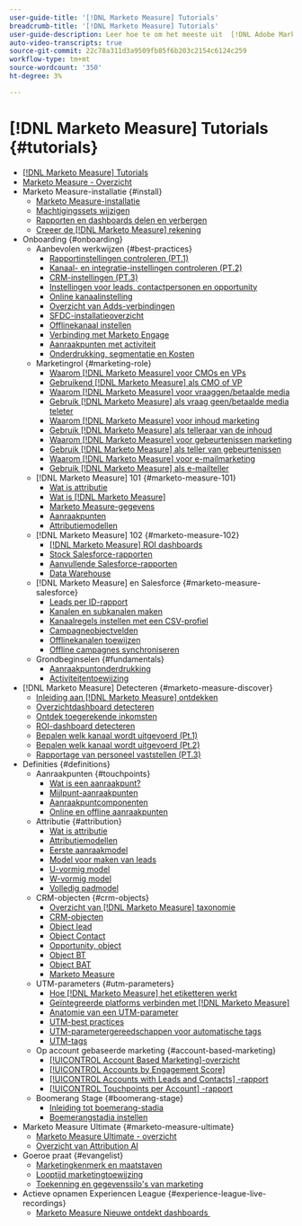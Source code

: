 ```yaml
---
user-guide-title: '[!DNL Marketo Measure] Tutorials'
breadcrumb-title: '[!DNL Marketo Measure] Tutorials'
user-guide-description: Leer hoe te om het meeste uit  [!DNL Adobe Marketo Measure]  (vroeger,  [!DNL Bizible]) te krijgen. Bekijk tutorials over installatie, onboarding, basisprincipes en definities.
auto-video-transcripts: true
source-git-commit: 22c78a311d3a9509fb85f6b203c2154c6124c259
workflow-type: tm+mt
source-wordcount: '350'
ht-degree: 3%

---
```



# [!DNL Marketo Measure] Tutorials {#tutorials}

+ [[!DNL Marketo Measure] Tutorials](overview.md)
+ [Marketo Measure - Overzicht](/help/marketo-measure-overview.md)
+ Marketo Measure-installatie {#install}
   + [Marketo Measure-installatie](/help/installing/install-production.md)
   + [Machtigingssets wijzigen](/help/installing/modify-permission-sets-production.md)
   + [Rapporten en dashboards delen en verbergen](/help/installing/sharing-reports-production.md)
   + [Creeer de  [!DNL Marketo Measure]  rekening](/help/installing/creating-marketo-measure-account-production.md)
+ Onboarding {#onboarding}
   + Aanbevolen werkwijzen {#best-practices}
      + [Rapportinstellingen controleren (PT.1)](/help/onboarding/fundamentals/review-reporting-setting-pt1.md)
      + [Kanaal- en integratie-instellingen controleren (PT.2)](/help/onboarding/fundamentals/channel-integration-settings.md)
      + [CRM-instellingen (PT.3)](/help/onboarding/fundamentals/crm-settings.md)
      + [Instellingen voor leads, contactpersonen en opportunity](/help/onboarding/fundamentals/leads-contacts-opps-settings.md)
      + [Online kanaalinstelling](/help/onboarding/fundamentals/online-channel-setup.md)
      + [Overzicht van Adds-verbindingen](/help/onboarding/fundamentals/ads-connection-overview.md)
      + [SFDC-installatieoverzicht](/help/onboarding/fundamentals/sfdc-installation-overview.md)
      + [Offlinekanaal instellen](/help/onboarding/fundamentals/offline-channel-setup.md)
      + [Verbinding met Marketo Engage](/help/onboarding/fundamentals/connection-with-marketo-engage.md)
      + [Aanraakpunten met activiteit](/help/onboarding/fundamentals/activity-touchpoints.md)
      + [Onderdrukking, segmentatie en Kosten](/help/onboarding/fundamentals/suppression-segmentation-cost.md)
   + Marketingrol {#marketing-role}
      + [Waarom  [!DNL Marketo Measure]  voor CMOs en VPs](/help/onboarding/marketing-role/cmo-and-vp-why.md)
      + [Gebruikend  [!DNL Marketo Measure]  als CMO of VP](/help/onboarding/marketing-role/cmo-and-vp-using.md)
      + [Waarom  [!DNL Marketo Measure]  voor vraaggen/betaalde media](/help/onboarding/marketing-role/demand-gen-why.md)
      + [Gebruik  [!DNL Marketo Measure]  als vraag geen/betaalde media teleter](/help/onboarding/marketing-role/demand-gen-using.md)
      + [Waarom  [!DNL Marketo Measure]  voor inhoud marketing](/help/onboarding/marketing-role/content-marketing-why.md)
      + [Gebruik  [!DNL Marketo Measure]  als telleraar van de inhoud](/help/onboarding/marketing-role/content-marketing-using.md)
      + [Waarom  [!DNL Marketo Measure]  voor gebeurtenissen marketing](/help/onboarding/marketing-role/events-marketing-why.md)
      + [Gebruik  [!DNL Marketo Measure]  als teller van gebeurtenissen](/help/onboarding/marketing-role/events-marketing-using.md)
      + [Waarom  [!DNL Marketo Measure]  voor e-mailmarketing](/help/onboarding/marketing-role/email-marketing-why.md)
      + [Gebruik  [!DNL Marketo Measure]  als e-mailteller](/help/onboarding/marketing-role/email-marketing-using.md)
   + [!DNL Marketo Measure] 101 {#marketo-measure-101}
      + [Wat is attributie](/help/onboarding/marketo-measure-101/what-is-attribution.md)
      + [Wat is  [!DNL Marketo Measure]](/help/onboarding/marketo-measure-101/what-is-marketo-measure.md)
      + [Marketo Measure-gegevens](/help/onboarding/marketo-measure-101/marketo-measure-data.md)
      + [Aanraakpunten](/help/onboarding/marketo-measure-101/touchpoints.md)
      + [Attributiemodellen](/help/onboarding/marketo-measure-101/attribution-models.md)
   + [!DNL Marketo Measure] 102 {#marketo-measure-102}
      + [&#x200B; [!DNL Marketo Measure]  ROI dashboards](/help/onboarding/marketo-measure-102/roi-dashboards.md)
      + [Stock Salesforce-rapporten](/help/onboarding/marketo-measure-102/stock-salesforce-reports.md)
      + [Aanvullende Salesforce-rapporten](/help/onboarding/marketo-measure-102/addtional-salesforce-reports.md)
      + [Data Warehouse](/help/onboarding/marketo-measure-102/data-warehouse.md)
   + [!DNL Marketo Measure] en Salesforce {#marketo-measure-salesforce}
      + [Leads per ID-rapport](/help/onboarding/marketo-measure-salesforce/leads-by-id-report.md)
      + [Kanalen en subkanalen maken](/help/onboarding/marketo-measure-salesforce/creating-channels-subchannels.md)
      + [Kanaalregels instellen met een CSV-profiel](/help/onboarding/marketo-measure-salesforce/channel-rules-csv.md)
      + [Campagneobjectvelden](/help/onboarding/marketo-measure-salesforce/campaign-object-fields.md)
      + [Offlinekanalen toewijzen](/help/onboarding/marketo-measure-salesforce/mapping-offline-channels.md)
      + [Offline campagnes synchroniseren](/help/onboarding/marketo-measure-salesforce/syncing-offline-campaigns.md)
   + Grondbeginselen {#fundamentals}
      + [Aanraakpuntonderdrukking](/help/onboarding/marketo-measure-salesforce/touchpoint-suppression.md)
      + [Activiteitentoewijzing](/help/onboarding/fundamentals/activities-attribution.md)
+ [!DNL Marketo Measure] Detecteren {#marketo-measure-discover}
   + [Inleiding aan  [!DNL Marketo Measure]  ontdekken](/help/marketo-measure-discover/introduction-to-marketo-measure-discover.md)
   + [Overzichtdashboard detecteren](/help/marketo-measure-discover/2023-discover-overview-dashboard.md)
   + [Ontdek toegerekende inkomsten](/help/marketo-measure-discover/2023-discover-attributed-revenue.md)
   + [ROI-dashboard detecteren](/help/marketo-measure-discover/2023-discover-roi-dashboard.md)
   + [Bepalen welk kanaal wordt uitgevoerd (Pt.1)](/help/marketo-measure-discover/top-of-funnel-reporting.md)
   + [Bepalen welk kanaal wordt uitgevoerd (Pt.2)](/help/marketo-measure-discover/determine-which-channel-is-performing.md)
   + [Rapportage van personeel vaststellen (PT.3)](/help/marketo-measure-discover/build-a-full-funnel-report-pt3.md)
+ Definities {#definitions}
   + Aanraakpunten {#touchpoints}
      + [Wat is een aanraakpunt?](/help/definitions/touchpoints/what-is-a-touchpoint.md)
      + [Mijlpunt-aanraakpunten](/help/definitions/touchpoints/milestone-touchpoints.md)
      + [Aanraakpuntcomponenten](/help/definitions/touchpoints/touchpoint-components.md)
      + [Online en offline aanraakpunten](/help/definitions/touchpoints/online-offline-touchpoints.md)
   + Attributie {#attribution}
      + [Wat is attributie](/help/definitions/attribution/what-is-attribution.md)
      + [Attributiemodellen](/help/definitions/attribution/attribution-models.md)
      + [Eerste aanraakmodel](/help/definitions/attribution/first-touch-model.md)
      + [Model voor maken van leads](/help/definitions/attribution/lead-creation-model.md)
      + [U-vormig model](/help/definitions/attribution/u-shaped-model.md)
      + [W-vormig model](/help/definitions/attribution/w-shaped-model.md)
      + [Volledig padmodel](/help/definitions/attribution/full-path-model.md)
   + CRM-objecten {#crm-objects}
      + [Overzicht van  [!DNL Marketo Measure]  taxonomie](/help/definitions/crm-objects/taxonomy-overview.md)
      + [CRM-objecten](/help/definitions/crm-objects/crm-objects.md)
      + [Object lead](/help/definitions/crm-objects/lead-object.md)
      + [Object Contact](/help/definitions/crm-objects/contact-object.md)
      + [Opportunity, object](/help/definitions/crm-objects/opportunity-object.md)
      + [Object BT](/help/definitions/crm-objects/bt-object.md)
      + [Object BAT](/help/definitions/crm-objects/bat-object.md)
      + [Marketo Measure](/help/definitions/crm-objects/marketo-measure-person.md)
   + UTM-parameters {#utm-parameters}
      + [Hoe  [!DNL Marketo Measure]  het etiketteren werkt](/help/definitions/utm-parameters/how-marketo-measure-tagging-works.md)
      + [Geïntegreerde platforms verbinden met  [!DNL Marketo Measure]](/help/definitions/utm-parameters/connecting-integrated-platforms-with-marketo-measure.md)
      + [Anatomie van een UTM-parameter](/help/definitions/utm-parameters/anatomy-of-a-utm-parameter.md)
      + [UTM-best practices](/help/definitions/utm-parameters/utm-best-practices.md)
      + [UTM-parametergereedschappen voor automatische tags](/help/definitions/utm-parameters/utm-parameter-auto-tagging-tools.md)
      + [UTM-tags](/help/definitions/utm-parameters/utm-tagging.md)
   + Op account gebaseerde marketing {#account-based-marketing}
      + [[!UICONTROL Account Based Marketing]-overzicht](/help/definitions/account-based-marketing/abm-overview.md)
      + [[!UICONTROL Accounts by Engagement Score]](/help/definitions/account-based-marketing/accounts-by-engagement-score.md)
      + [[!UICONTROL Accounts with Leads and Contacts] -rapport](/help/definitions/account-based-marketing/accounts-with-leads-and-contacts.md)
      + [[!UICONTROL Touchpoints per Account] -rapport](/help/definitions/account-based-marketing/touchpoints-per-account-report.md)
   + Boomerang Stage {#boomerang-stage}
      + [Inleiding tot boemerang-stadia](/help/definitions/boomerang-stage/introduction-to-boomerang-stages.md)
      + [Boemerangstadia instellen](/help/definitions/boomerang-stage/setting-up-boomerang-stages.md)
+ Marketo Measure Ultimate {#marketo-measure-ultimate}
   + [Marketo Measure Ultimate - overzicht](/help/marketo-measure-ultimate/overview.md)
   + [Overzicht van Attribution AI](/help/marketo-measure-ultimate/attribution-ai-overview.md)
+ Goeroe praat {#evangelist}
   + [Marketingkenmerk en maatstaven](/help/evangelist-talks/attribution-and-metrics.md)
   + [Looptijd marketingtoewijzing](/help/evangelist-talks/marketing-attribution-maturity.md)
   + [Toekenning en gegevenssilo&#39;s van marketing](/help/evangelist-talks/marketing-attribution-and-data-silos.md)
+ Actieve opnamen Experiencen League {#experience-league-live-recordings}
   + [&#x200B; Marketo Measure Nieuwe ontdekt dashboards &#x200B;](https://experienceleague.adobe.com/nl/docs/events/experience-league-live-recordings/episodes/exl-live-episode-04-18-24)
